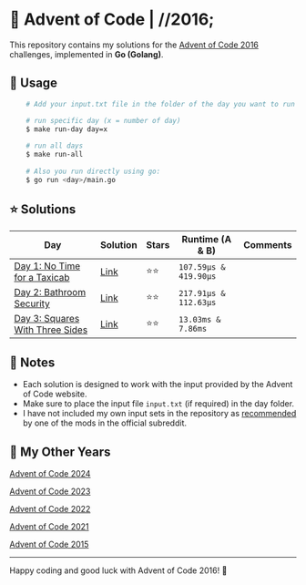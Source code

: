 # 🎄 Advent of Code | //2016;

This repository contains my solutions for the [Advent of Code 2016](https://adventofcode.com/2016) challenges, implemented in **Go (Golang)**.

## 🚀 Usage

```bash
    # Add your input.txt file in the folder of the day you want to run

    # run specific day (x = number of day)
    $ make run-day day=x
    
    # run all days
    $ make run-all
    
    # Also you run directly using go:
    $ go run <day>/main.go
```

## ⭐ Solutions

| **Day**                                                                | **Solution**      | **Stars** | **Runtime (A & B)**   | **Comments** |
|------------------------------------------------------------------------|-------------------|-----------|-----------------------|--------------|
| [Day 1: No Time for a Taxicab](https://adventofcode.com/2016/day/1)    | [Link](1/main.go) | ⭐️⭐️      | `107.59µs & 419.90µs` |              |
| [Day 2: Bathroom Security](https://adventofcode.com/2016/day/2)        | [Link](2/main.go) | ⭐️⭐️      | `217.91µs & 112.63µs` |              |
| [Day 3: Squares With Three Sides](https://adventofcode.com/2016/day/3) | [Link](3/main.go) | ⭐️⭐️      | `13.03ms & 7.86ms`    |              |

## 📝 Notes

- Each solution is designed to work with the input provided by the Advent of Code website.
- Make sure to place the input file `input.txt` (if required) in the day folder.
- I have not included my own input sets in the repository as [recommended](https://www.reddit.com/r/adventofcode/comments/e7khy8/comment/fa13hb9/?utm_source=share&utm_medium=web3x&utm_name=web3xcss&utm_term=1&utm_content=share_button) by one of the mods in the official subreddit.

## 🔄 My Other Years

[Advent of Code 2024](../2024)

[Advent of Code 2023](https://github.com/dcorto/adventofcode2023)

[Advent of Code 2022](https://github.com/dcorto/adventofcode2022)

[Advent of Code 2021](https://github.com/dcorto/adventofcode2021)

[Advent of Code 2015](../2015)

---

Happy coding and good luck with Advent of Code 2016! 🎉
